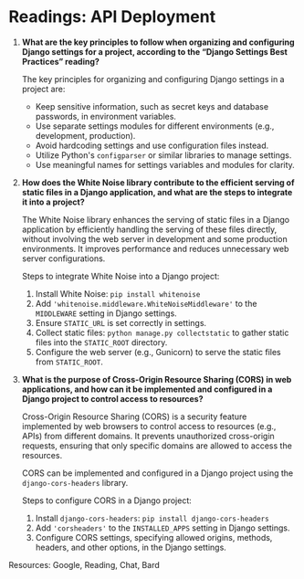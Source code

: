 # Readings: API Deployment

1. **What are the key principles to follow when organizing and configuring Django settings for a project, according to the “Django Settings Best Practices” reading?**

   The key principles for organizing and configuring Django settings in a project are:

   - Keep sensitive information, such as secret keys and database passwords, in environment variables.
   - Use separate settings modules for different environments (e.g., development, production).
   - Avoid hardcoding settings and use configuration files instead.
   - Utilize Python's `configparser` or similar libraries to manage settings.
   - Use meaningful names for settings variables and modules for clarity.

2. **How does the White Noise library contribute to the efficient serving of static files in a Django application, and what are the steps to integrate it into a project?**

   The White Noise library enhances the serving of static files in a Django application by efficiently handling the serving of these files directly, without involving the web server in development and some production environments. It improves performance and reduces unnecessary web server configurations.

   Steps to integrate White Noise into a Django project:

   1. Install White Noise: `pip install whitenoise`
   2. Add `'whitenoise.middleware.WhiteNoiseMiddleware'` to the `MIDDLEWARE` setting in Django settings.
   3. Ensure `STATIC_URL` is set correctly in settings.
   4. Collect static files: `python manage.py collectstatic` to gather static files into the `STATIC_ROOT` directory.
   5. Configure the web server (e.g., Gunicorn) to serve the static files from `STATIC_ROOT`.

3. **What is the purpose of Cross-Origin Resource Sharing (CORS) in web applications, and how can it be implemented and configured in a Django project to control access to resources?**

   Cross-Origin Resource Sharing (CORS) is a security feature implemented by web browsers to control access to resources (e.g., APIs) from different domains. It prevents unauthorized cross-origin requests, ensuring that only specific domains are allowed to access the resources.

   CORS can be implemented and configured in a Django project using the `django-cors-headers` library.

   Steps to configure CORS in a Django project:

   1. Install `django-cors-headers`: `pip install django-cors-headers`
   2. Add `'corsheaders'` to the `INSTALLED_APPS` setting in Django settings.
   3. Configure CORS settings, specifying allowed origins, methods, headers, and other options, in the Django settings.

Resources: Google, Reading, Chat, Bard
